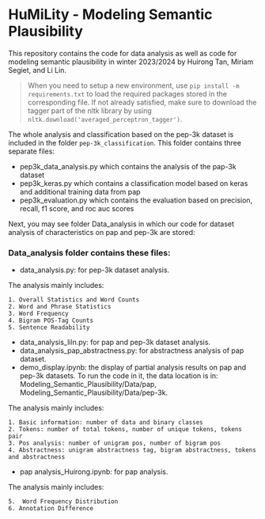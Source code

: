 # HuMiLity - Modeling Semantic Plausibility

This repository contains the code for data analysis as well as code for modeling semantic plausibility in winter 2023/2024 by Huirong Tan, Miriam Segiet, and Li Lin.

> When you need to setup a new environment, use `pip install -m requirements.txt` to load the required packages stored in the corresponding file. If not already satisfied, make sure to download the tagger part of the nltk library by using `nltk.download('averaged_perceptron_tagger')`.

The whole analysis and classification based on the pep-3k dataset is included in the folder `pep-3k_classification`. 
This folder contains three separate files:
* pep3k_data_analysis.py which contains the analysis of the pap-3k dataset
* pep3k_keras.py which contains a classification model based on keras and additional training data from pap
* pep3k_evaluation.py which contains the evaluation based on precision, recall, f1 score, and roc auc scores

Next, you may see folder Data_analysis in which our code for dataset analysis of characteristics on pap and pep-3k are stored: 

### Data_analysis folder contains these files:
* data_analysis.py: for pep-3k dataset analysis. 

The analysis mainly includes:

    1. Overall Statistics and Word Counts
    2. Word and Phrase Statistics
    3. Word Frequency
    4. Bigram POS-Tag Counts
    5. Sentence Readability


* data_analysis_liln.py: for pap and pep-3k dataset analysis.
* data_analysis_pap_abstractness.py: for abstractness analysis of pap dataset.
* demo_display.ipynb: the display of partial analysis results on pap and pep-3k datasets. To run the code in it, the data location is in: Modeling_Semantic_Plausibility/Data/pap, Modeling_Semantic_Plausibility/Data/pep-3k. 

The analysis mainly includes:

    1. Basic information: number of data and binary classes
    2. Tokens: number of total tokens, number of unique tokens, tokens pair
    3. Pos analysis: number of unigram pos, number of bigram pos
    4. Abstractness: unigram abstractness tag, bigram abstractness, tokens and abstractness


* pap analysis_Huirong.ipynb: for pap analysis.

The analysis mainly includes:

    5.  Word Frequency Distribution
    6. Annotation Difference

